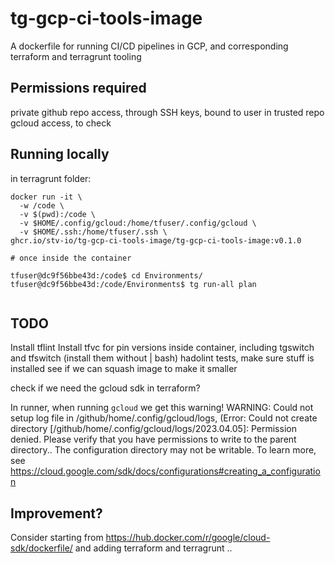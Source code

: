 # tg-gcp-ci-tools-image

A dockerfile for running CI/CD pipelines in GCP, and corresponding terraform and terragrunt tooling

## Permissions required

private github repo access, through SSH keys, bound to user in trusted repo
gcloud access, to check

## Running locally

in terragrunt folder:

```console
docker run -it \
  -w /code \
  -v $(pwd):/code \
  -v $HOME/.config/gcloud:/home/tfuser/.config/gcloud \
  -v $HOME/.ssh:/home/tfuser/.ssh \
ghcr.io/stv-io/tg-gcp-ci-tools-image/tg-gcp-ci-tools-image:v0.1.0

# once inside the container

tfuser@dc9f56bbe43d:/code$ cd Environments/
tfuser@dc9f56bbe43d:/code/Environments$ tg run-all plan


```

## TODO

Install tflint
Install tfvc for
pin versions inside container, including tgswitch and tfswitch (install them without | bash)
hadolint
tests, make sure stuff is installed
see if we can squash image to make it smaller

check if we need the gcloud sdk in terraform?

In runner, when running `gcloud` we get this warning!
WARNING: Could not setup log file in /github/home/.config/gcloud/logs, (Error: Could not create directory [/github/home/.config/gcloud/logs/2023.04.05]: Permission denied.
Please verify that you have permissions to write to the parent directory..
The configuration directory may not be writable. To learn more, see <https://cloud.google.com/sdk/docs/configurations#creating_a_configuration>

## Improvement?

Consider starting from <https://hub.docker.com/r/google/cloud-sdk/dockerfile/> and adding terraform and terragrunt ..
